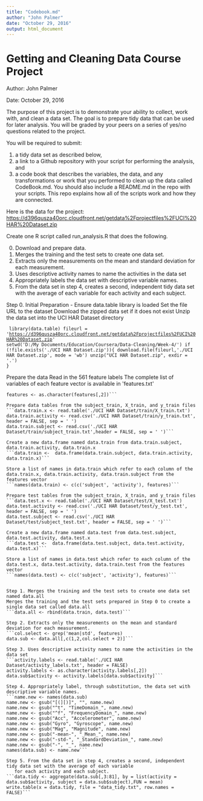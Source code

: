 ```yaml
---
title: "Codebook.md"
author: "John Palmer"
date: "October 29, 2016"
output: html_document
---
```


# Getting and Cleaning Data Course Project
Author: John Palmer</p>
Date: October 29, 2016</p>
The purpose of this project is to demonstrate your ability to collect, work with, and clean a data set. 
The goal is to prepare tidy data that can be used for later analysis. You will be graded by your peers on 
a series of yes/no questions related to the project. 


You will be required to submit: 
  1) a tidy data set as described below, 
  2) a link to a Github repository with your script for performing the analysis, and 
  3) a code book that describes the variables, the data, and any transformations or work 
    that you performed to clean up the data called CodeBook.md. You should also include a README.md in the 
    repo with your scripts. This repo explains how all of the scripts work and how they are connected.

Here is the data for the project:
  https://d396qusza40orc.cloudfront.net/getdata%2Fprojectfiles%2FUCI%20HAR%20Dataset.zip

Create one R script called run_analysis.R that does the following.

0) Download and prepare data.
1) Merges the training and the test sets to create one data set.
2) Extracts only the measurements on the mean and standard deviation for each measurement.
3) Uses descriptive activity names to name the activities in the data set
4) Appropriately labels the data set with descriptive variable names.
5) From the data set in step 4, creates a second, independent tidy data set with the average of each variable 
   for each activity and each subject.


Step 0. Initial Preparation - 
Ensure data.table library is loaded
Set the file URL to the dataset
Download the zipped data set if it does not exist
Unzip the data set into the UCI HAR Dataset directory

<code> library(data.table)
fileurl = 'https://d396qusza40orc.cloudfront.net/getdata%2Fprojectfiles%2FUCI%20HAR%20Dataset.zip'
setwd('D:/My Documents/Education/Coursera/Data-Cleaning/Week-4/')
if (!file.exists('./UCI HAR Dataset.zip')){
  download.file(fileurl,'./UCI HAR Dataset.zip', mode = 'wb')
  unzip("UCI HAR Dataset.zip", exdir = '.')
}</code>

Prepare the data
Read in the 561 feature labels 
The complete list of variables of each feature vector is available in 'features.txt'
```features <- read.csv('./UCI HAR Dataset/features.txt', header = FALSE, sep = ' ')
features <- as.character(features[,2])```

Prepare data tables from the subject_train, X_train, and y_train files   
```data.train.x <- read.table('./UCI HAR Dataset/train/X_train.txt')
data.train.activity <- read.csv('./UCI HAR Dataset/train/y_train.txt', header = FALSE, sep = ' ')
data.train.subject <- read.csv('./UCI HAR Dataset/train/subject_train.txt',header = FALSE, sep = ' ')```

Create a new data.frame named data.train from data.train.subject, data.train.activity, data.train.x
```data.train <-  data.frame(data.train.subject, data.train.activity, data.train.x)```

Store a list of names in data.train which refer to each column of the data.train.x, data.train.activity, data.train.subject from the features vector
```names(data.train) <- c(c('subject', 'activity'), features)```

Prepare test tables from the subject_train, X_train, and y_train files  
```data.test.x <- read.table('./UCI HAR Dataset/test/X_test.txt')
data.test.activity <- read.csv('./UCI HAR Dataset/test/y_test.txt', header = FALSE, sep = ' ')
data.test.subject <- read.csv('./UCI HAR Dataset/test/subject_test.txt', header = FALSE, sep = ' ')```

Create a new data.frame named data.test from data.test.subject, data.test.activity, data.test.x
```data.test <-  data.frame(data.test.subject, data.test.activity, data.test.x)```

Store a list of names in data.test which refer to each column of the data.test.x, data.test.activity, data.train.test from the features vector
```names(data.test) <- c(c('subject', 'activity'), features)```


Step 1. Merges the training and the test sets to create one data set named data.all
Merges the training and the test sets prepared in Step 0 to create a single data set called data.all
```data.all <- rbind(data.train, data.test)```

Step 2. Extracts only the measurements on the mean and standard deviation for each measurement.
```col.select <- grep('mean|std', features)
data.sub <- data.all[,c(1,2,col.select + 2)]```

Step 3. Uses descriptive activity names to name the activities in the data set
```activity.labels <- read.table('./UCI HAR Dataset/activity_labels.txt', header = FALSE)
activity.labels <- as.character(activity.labels[,2])
data.sub$activity <- activity.labels[data.sub$activity]```

Step 4. Appropriately label, through substitution, the data set with descriptive variable names.
```name.new <- names(data.sub)
name.new <- gsub("[(][)]", "", name.new)
name.new <- gsub("^t", "TimeDomain_", name.new)
name.new <- gsub("^f", "FrequencyDomain_", name.new)
name.new <- gsub("Acc", "Accelerometer", name.new)
name.new <- gsub("Gyro", "Gyroscope", name.new)
name.new <- gsub("Mag", "Magnitude", name.new)
name.new <- gsub("-mean-", "_Mean_", name.new)
name.new <- gsub("-std-", "_StandardDeviation_", name.new)
name.new <- gsub("-", "_", name.new)
names(data.sub) <- name.new```

Step 5. From the data set in step 4, creates a second, independent tidy data set with the average of each variable 
   for each activity and each subject.
```data.tidy <- aggregate(data.sub[,3:81], by = list(activity = data.sub$activity, subject = data.sub$subject),FUN = mean)
write.table(x = data.tidy, file = "data_tidy.txt", row.names = FALSE)```

